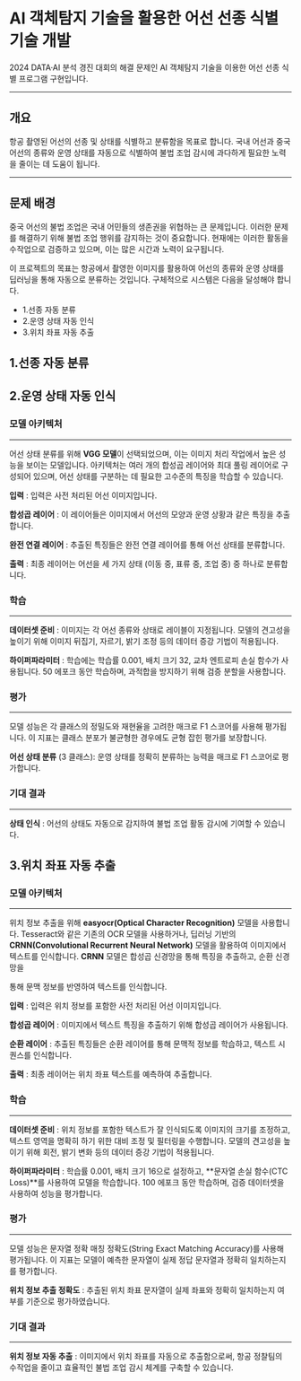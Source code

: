 # AI 객체탐지 기술을 활용한 어선 선종 식별 기술 개발
2024 DATA·AI 분석 경진 대회의 해결 문제인 AI 객체탐지 기술을 이용한 어선 선종 식별 프로그램 구현입니다.
___
## 개요
항공 촬영된 어선의 선종 및 상태를 식별하고 분류함을 목표로 합니다. 국내 어선과 중국 어선의 종류와 운영 상태를 자동으로 식별하여 불법 조업 감시에 과다하게 필요한 노력을 줄이는 데 도움이 됩니다.
___
## 문제 배경
중국 어선의 불법 조업은 국내 어민들의 생존권을 위협하는 큰 문제입니다. 이러한 문제를 해결하기 위해 불법 조업 행위를 감지하는 것이 중요합니다. 현재에는 이러한 활동을 수작업으로 검증하고 있으며, 이는 많은 시간과 노력이 요구됩니다.

이 프로젝트의 목표는 항공에서 촬영한 이미지를 활용하여 어선의 종류와 운영 상태를 딥러닝을 통해 자동으로 분류하는 것입니다. 구체적으로 시스템은 다음을 달성해야 합니다.

* 1.선종 자동 분류
* 2.운영 상태 자동 인식
* 3.위치 좌표 자동 추출


##  1.선종 자동 분류

##  2.운영 상태 자동 인식


### 모델 아키텍처
---
어선 상태 분류를 위해 **VGG 모델**이 선택되었으며, 이는 이미지 처리 작업에서 높은 성능을 보이는 모델입니다. 아키텍처는 여러 개의 합성곱 레이어와 최대 풀링 레이어로 구성되어 있으며, 어선 상태를 구분하는 데 필요한 고수준의 특징을 학습할 수 있습니다.

**입력** : 입력은 사전 처리된 어선 이미지입니다.

**합성곱 레이어** : 이 레이어들은 이미지에서 어선의 모양과 운영 상황과 같은 특징을 추출합니다.

**완전 연결 레이어** : 추출된 특징들은 완전 연결 레이어를 통해 어선 상태를 분류합니다.

**출력** : 최종 레이어는 어선을 세 가지 상태 (이동 중, 표류 중, 조업 중) 중 하나로 분류합니다.


### 학습
---
**데이터셋 준비** : 이미지는 각 어선 종류와 상태로 레이블이 지정됩니다. 모델의 견고성을 높이기 위해 이미지 뒤집기, 자르기, 밝기 조정 등의 데이터 증강 기법이 적용됩니다.

**하이퍼파라미터** : 학습에는 학습률 0.001, 배치 크기 32, 교차 엔트로피 손실 함수가 사용됩니다. 50 에포크 동안 학습하며, 과적합을 방지하기 위해 검증 분할을 사용합니다.

### 평가
---
모델 성능은 각 클래스의 정밀도와 재현율을 고려한 매크로 F1 스코어를 사용해 평가됩니다. 이 지표는 클래스 분포가 불균형한 경우에도 균형 잡힌 평가를 보장합니다.

**어선 상태 분류** (3 클래스): 운영 상태를 정확히 분류하는 능력을 매크로 F1 스코어로 평가합니다.


### 기대 결과
---
**상태 인식** : 어선의 상태도 자동으로 감지하여 불법 조업 활동 감시에 기여할 수 있습니다.

## 3.위치 좌표 자동 추출
### 모델 아키텍처
---
위치 정보 추출을 위해 **easyocr(Optical Character Recognition)** 모델을 사용합니다. Tesseract와 같은 기존의 OCR 모델을 사용하거나, 딥러닝 기반의 **CRNN(Convolutional Recurrent Neural Network)** 모델을 활용하여 이미지에서 텍스트를 인식합니다. **CRNN** 모델은 합성곱 신경망을 통해 특징을 추출하고, 순환 신경망을

 통해 문맥 정보를 반영하여 텍스트를 인식합니다.

**입력** : 입력은 위치 정보를 포함한 사전 처리된 어선 이미지입니다.

**합성곱 레이어** : 이미지에서 텍스트 특징을 추출하기 위해 합성곱 레이어가 사용됩니다.

**순환 레이어** : 추출된 특징들은 순환 레이어를 통해 문맥적 정보를 학습하고, 텍스트 시퀀스를 인식합니다.

**출력** : 최종 레이어는 위치 좌표 텍스트를 예측하여 추출합니다.

### 학습
---
**데이터셋 준비** : 위치 정보를 포함한 텍스트가 잘 인식되도록 이미지의 크기를 조정하고, 텍스트 영역을 명확히 하기 위한 대비 조정 및 필터링을 수행합니다. 모델의 견고성을 높이기 위해 회전, 밝기 변화 등의 데이터 증강 기법이 적용됩니다.

**하이퍼파라미터** : 학습률 0.001, 배치 크기 16으로 설정하고, **문자열 손실 함수(CTC Loss)**를 사용하여 모델을 학습합니다. 100 에포크 동안 학습하며, 검증 데이터셋을 사용하여 성능을 평가합니다.

### 평가
---
모델 성능은 문자열 정확 매칭 정확도(String Exact Matching Accuracy)를 사용해 평가됩니다. 이 지표는 모델이 예측한 문자열이 실제 정답 문자열과 정확히 일치하는지를 평가합니다.

**위치 정보 추출 정확도** : 추출된 위치 좌표 문자열이 실제 좌표와 정확히 일치하는지 여부를 기준으로 평가하였습니다.

### 기대 결과
---
**위치 정보 자동 추출** : 이미지에서 위치 좌표를 자동으로 추출함으로써, 항공 정찰팀의 수작업을 줄이고 효율적인 불법 조업 감시 체계를 구축할 수 있습니다.

